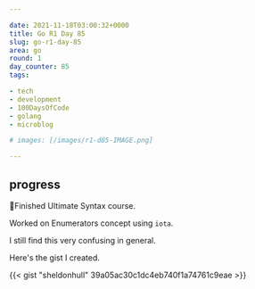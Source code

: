 ```yaml
---

date: 2021-11-18T03:00:32+0000
title: Go R1 Day 85
slug: go-r1-day-85
area: go
round: 1
day_counter: 85
tags:

- tech
- development
- 100DaysOfCode
- golang
- microblog

# images: [/images/r1-d85-IMAGE.png]

---
```


## progress

🎉Finished Ultimate Syntax course.

Worked on Enumerators concept using `iota`.

I still find this very confusing in general.

Here's the gist I created.

{{< gist "sheldonhull" 39a05ac30c1dc4eb740f1a74761c9eae >}}
